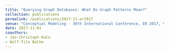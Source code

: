```yaml
---
title: "Querying Graph Databases: What Do Graph Patterns Mean?"
collection: publications
permalink: /publications/2017-11-er2017
venue: "Conceptual Modeling - 36th International Conference, ER 2017, Valencia, Spain, November 6-9, 2017, Proceedings"
date: 2017-11-01
coauthors:
- Jan-Christoph Kalo
- Wolf-Tilo Balke
---
```

